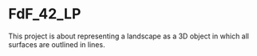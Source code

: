 # FdF_42_LP
This project is about representing a landscape as a 3D object in which all surfaces are outlined in lines.
